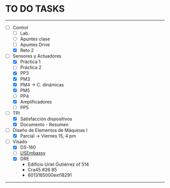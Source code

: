 # TO DO TASKS 


---

- [ ] Control
	- [ ] Lab.
	- [ ] Apuntes clase
	- [ ] Apuntes Drive
	- [x] Reto 2
- [ ] Sensores y Actuadores
	- [x] Práctica 1
	- [ ] Práctica 2
	- [x] PP3
	- [x] PM3
	- [x] PM4 -> C. dinámicas
	- [x] PM5
	- [ ] PP4
	- [x] Amplificadores
	- [ ] PP5
- [ ] TPI
	- [x] Satisfacción dispositivos
	- [x] Documento - Resumen
- [ ] Diseño de Elementos de Máquinas I
	- [x] Parcial -> Viernes $15$, $4$ pm

 - [ ] Visado
	 - [x] DS-160
	 - [ ] [USEmbassy](https://www.usembassy.gov/)
	 - [x] DRE
		 - Edificio Uriel Gutiérrez of 514
		 - Cra45 #26 85
		 - 6013165000ext18291

---











